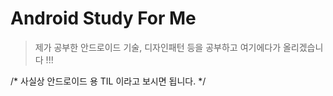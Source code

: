 # Android Study For Me

> 제가 공부한 안드로이드 기술, 디자인패턴 등을 공부하고 여기에다가 올리겠습니다 !!! <br>

/* 사실상 안드로이드 용 TIL 이라고 보시면 됩니다. */